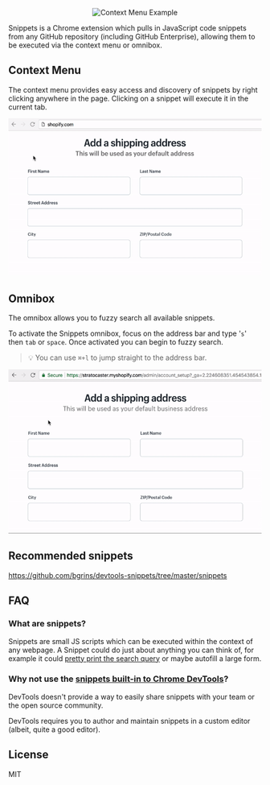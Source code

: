 <p align="center">
  <img src="artwork/marquee-promo-tile.png" alt="Context Menu Example">
</p>

Snippets is a Chrome extension which pulls in JavaScript code snippets from any GitHub repository (including GitHub Enterprise), allowing them to be executed via the context menu or omnibox.

## Context Menu
The context menu provides easy access and discovery of snippets by right clicking anywhere in the page. Clicking on a snippet will execute it in the current tab.

<p align="center">
  <img src="docs/context-menu.gif" alt="Context Menu Example">
</p>

## Omnibox
The omnibox allows you to fuzzy search all available snippets.

To activate the Snippets omnibox, focus on the address bar and type '`s`' then `tab` or `space`. Once activated you can begin to fuzzy search.

> :bulb: You can use `⌘+l` to jump straight to the address bar.

<p align="center">
  <img src="docs/omnibox.gif" alt="Context Menu Example">
</p>

## Recommended snippets

https://github.com/bgrins/devtools-snippets/tree/master/snippets

## FAQ

### What are snippets?
Snippets are small JS scripts which can be executed within the context of any webpage. A Snippet could do just about anything you can think of, for example it could [pretty print the search query](https://github.com/bgrins/devtools-snippets/tree/3bc7d150e1d0bd7ff27be4df15e949bee94456ff/snippets/querystringvalues) or maybe autofill a large form.

### Why not use the [snippets built-in to Chrome DevTools](https://developers.google.com/web/tools/chrome-devtools/snippets)?
DevTools doesn't provide a way to easily share snippets with your team or the open source community.

DevTools requires you to author and maintain snippets in a custom editor (albeit, quite a good editor).

## License

MIT
